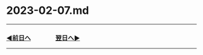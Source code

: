 # 2023-02-07.md

---

### [◀️前日へ](https://github.com/yuasys/chatty-journal/blob/main/2023/02/2023-02-06.md)&emsp;&emsp;&emsp;&emsp;[翌日へ▶️](https://github.com/yuasys/chatty-journal/blob/main/2023/02/2023-02-08.md)

---
